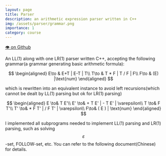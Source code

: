 ```yaml
---
layout: page
title: Parser
description: an arithmetic expression parser written in C++
img: /assets/parser/grammar.png
importance: 1
category: course
---
```


[👁 on Github](https://github.com/yiren-lu/bachelor-cs/tree/master/parser)

An LL(1) along with one LR(1) parser written C++, accepting the following grammar(a grammar generating basic arithmetic formula):

$$
\begin{aligned}
E\to & E+T | E-T | T\\
T\to & T * F | T / F | F\\
F\to & (E) |\text{num}
\end{aligned}
$$

which is rewritten into an equivalent instance to avoid left recursions(which cannot be dealt by LL(1) parsing but ok for LR(1) parsing)

$$
\begin{aligned}
E \to& T E'\\
E' \to& + T E' | - T E' | \varepsilon\\
T \to& F T'\\
T' \to& * F T' | / F T' | \varepsilon\\
F\to& ( E ) | \text{num}
\end{aligned}
$$

I implemented all subprograms needed to implement LL(1) parsing and LR(1) parsing, such as solving $$\varepsilon$$-set, FOLLOW-set, etc. You can refer to the following document(Chinese) for details.

<object data="/assets/parser/document.parser.pdf" width="100%" height="1000" type='application/pdf'/>
